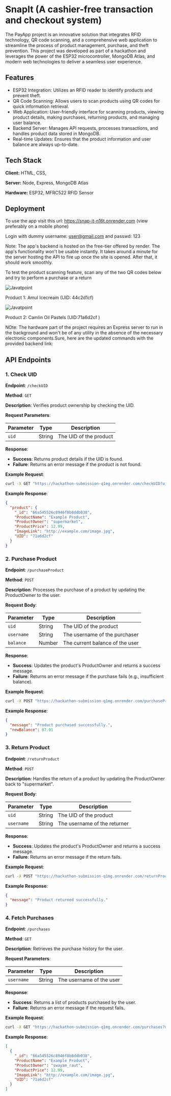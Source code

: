 
# SnapIt (A cashier-free transaction and checkout system)
The PayApp project is an innovative solution that integrates RFID technology, QR code scanning, and a comprehensive web application to streamline the process of product management, purchase, and theft prevention. This project was developed as part of a hackathon and leverages the power of the ESP32 microcontroller, MongoDB Atlas, and modern web technologies to deliver a seamless user experience.



## Features

- ESP32 Integration: Utilizes an RFID reader to identify products and prevent theft.
- QR Code Scanning: Allows users to scan products using QR codes for quick information retrieval.
- Web Application: User-friendly interface for scanning products, viewing product details, making purchases, returning products, and managing user balance.
- Backend Server: Manages API requests, processes transactions, and handles product data stored in MongoDB.
- Real-time Updates: Ensures that the product information and user balance are always up-to-date.


## Tech Stack

**Client:** HTML, CSS,

**Server:** Node, Express, MongoDB Atlas

**Hardware:** ESP32, MFRC522 RFID Sensor


## Deployment
To use the app visit this url:
https://snap-it-n16t.onrender.com (view preferably on a mobile phone)

Login with dummy username: user@gmail.com and passwd: 123

Note: The app's backend is hosted on the free-tier offered by render. The app's functionality won't be usable instantly. It takes around a minute for the server hosting the API to fire up once the site is opened. After that, it should work smoothly.

To test the product scanning feature, scan any of the two QR codes below and try to perform a purchase or a return

![Javatpoint](https://i.ibb.co/7V2DF0w/Amul.png)

Product 1: Amul Icecream (UID: 44c2d1cf)


![Javatpoint](https://i.ibb.co/7V2DF0w/Amul.png) 

Product 2: Camlin Oil Pastels (UID:71a6d2cf ) 


NOte: The hardware part of the project requires an Express server to run in the background and won't be of any utility in the absence of the necessary electronic components.Sure, here are the updated commands with the provided backend link:

## API Endpoints

### 1. Check UID

**Endpoint**: `/checkUID`

**Method**: `GET`

**Description**: Verifies product ownership by checking the UID.

**Request Parameters**:

| Parameter | Type   | Description       |
|-----------|--------|-------------------|
| `uid`     | String | The UID of the product |

**Response**:

- **Success**: Returns product details if the UID is found.
- **Failure**: Returns an error message if the product is not found.

**Example Request**:

```bash
curl -X GET "https://hackathon-submission-q1mg.onrender.com/checkUID?uid=your_uid"
```

**Example Response**:

```json
{
  "product": {
    "_id": "66a545526c8946f8b8ddb038",
    "ProductName": "Example Product",
    "ProductOwner": "supermarket",
    "ProductPrice": 12.99,
    "ImageLink": "http://example.com/image.jpg",
    "UID": "71a6d2cf"
  }
}
```

### 2. Purchase Product

**Endpoint**: `/purchaseProduct`

**Method**: `POST`

**Description**: Processes the purchase of a product by updating the ProductOwner to the user.

**Request Body**:

| Parameter     | Type   | Description                       |
|---------------|--------|-----------------------------------|
| `uid`         | String | The UID of the product            |
| `username`    | String | The username of the purchaser     |
| `balance`     | Number | The current balance of the user   |

**Response**:

- **Success**: Updates the product's ProductOwner and returns a success message.
- **Failure**: Returns an error message if the purchase fails (e.g., insufficient balance).

**Example Request**:

```bash
curl -X POST "https://hackathon-submission-q1mg.onrender.com/purchaseProduct" -H "Content-Type: application/json" -d '{"uid": "71a6d2cf", "username": "swayam_raut", "balance": 100}'
```

**Example Response**:

```json
{
  "message": "Product purchased successfully.",
  "newBalance": 87.01
}
```

### 3. Return Product

**Endpoint**: `/returnProduct`

**Method**: `POST`

**Description**: Handles the return of a product by updating the ProductOwner back to "supermarket".

**Request Body**:

| Parameter  | Type   | Description                  |
|------------|--------|------------------------------|
| `uid`      | String | The UID of the product       |
| `username` | String | The username of the returner |

**Response**:

- **Success**: Updates the product's ProductOwner and returns a success message.
- **Failure**: Returns an error message if the return fails.

**Example Request**:

```bash
curl -X POST "https://hackathon-submission-q1mg.onrender.com/returnProduct" -H "Content-Type: application/json" -d '{"uid": "71a6d2cf", "username": "swayam_raut"}'
```

**Example Response**:

```json
{
  "message": "Product returned successfully."
}
```

### 4. Fetch Purchases

**Endpoint**: `/purchases`

**Method**: `GET`

**Description**: Retrieves the purchase history for the user.

**Request Parameters**:

| Parameter  | Type   | Description               |
|------------|--------|---------------------------|
| `username` | String | The username of the user  |

**Response**:

- **Success**: Returns a list of products purchased by the user.
- **Failure**: Returns an error message if the request fails.

**Example Request**:

```bash
curl -X GET "https://hackathon-submission-q1mg.onrender.com/purchases?username=swayam_raut"
```

**Example Response**:

```json
[
  {
    "_id": "66a545526c8946f8b8ddb038",
    "ProductName": "Example Product",
    "ProductOwner": "swayam_raut",
    "ProductPrice": 12.99,
    "ImageLink": "http://example.com/image.jpg",
    "UID": "71a6d2cf"
  }
]
```


